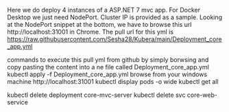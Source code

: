 Here we do deploy 4 instances of a ASP.NET 7 mvc app. 
For Docker Desktop we just need NodePort. Cluster IP is provided as a sample. 
Looking at the NodePort snippet at the bottom, we have to browse this url  http://localhost:31001 in Chrome.
The pull url for this yml is https://raw.githubusercontent.com/Sesha28/Kubera/main/Deployment_core_app.yml

commands to execute this 
pull yml from github by simply borwsing and copy pasting the content into a ne file called Deployment_core_app.yml
kubectl apply -f Deployment_core_app.yml
browse from your windows machine http://localhost:31001
kubectl display pods -o wide
kubectl get all

kubectl delete deployment core-mvc-server
kubectl delete svc core-web-service
